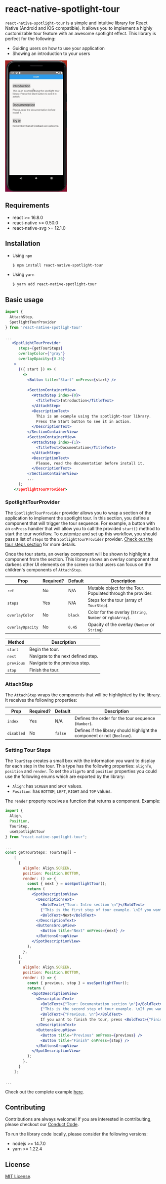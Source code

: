 # react-native-spotlight-tour
`react-native-spotlight-tour` is a simple and intuitive library for React Native (Android and iOS 
compatible). It allows you to implement a highly customizable tour feature with an awesome 
spotlight effect. This library is perfect for the following:

- Guiding users on how to use your application
- Showing an introduction to your users

<img src="example.gif" alt="spotlight" width="200"/>

## Requirements
* react >= 16.8.0
* react-native >= 0.50.0
* react-native-svg >= 12.1.0

## Installation
* Using `npm`

    ```sh
    $ npm install react-native-spotlight-tour
    ```
* Using `yarn`

    ```sh
    $ yarn add react-native-spotlight-tour
    ```

## Basic usage

```jsx
import {
  AttachStep,
  SpotlightTourProvider
} from 'react-native-spotligh-tour'

...
   <SpotlightTourProvider
      steps={getTourSteps}
      overlayColor={"gray"}
      overlayOpacity={0.36}
    >
      {({ start }) => (
        <>
          <Button title="Start" onPress={start} />

          <SectionContainerView>
            <AttachStep index={0}>
              <TitleText>Introduction</TitleText>
            </AttachStep>
            <DescriptionText>
              This is an example using the spotlight-tour library.
              Press the Start button to see it in action.
            </DescriptionText>
          </SectionContainerView>
          <SectionContainerView>
            <AttachStep index={1}>
              <TitleText>Documentation</TitleText>
            </AttachStep>
            <DescriptionText>
              Please, read the documentation before install it.
            </DescriptionText>
          </SectionContainerView>
          ...
      );
    </SpotlightTourProvider>
```

### SpotlightTourProvider

The `SpotlightTourProvider` provider allows you to wrap a section of the application to implement 
the spotlight tour. In this section, you define a component that will trigger the tour sequence. 
For example, a button with an `onPress` handler that will allow you to call the provided `start()` 
method to start the tour workflow. To customize and set up this workflow, you should pass a list 
of `steps` to the `SpotlightTourProvider` provider. 
[Check out the tour steps section](#setting-tour-steps) for more details.

Once the tour starts, an overlay component will be shown to highlight a component from the section.
This library shows an overlay component that darkens other UI elements on the screen so that users 
can focus on the children's components of `AttachStep`.


| Prop | Required? | Default | Description |
| ---- | --------- | ------- | ----------- |
|`ref`| No | N/A | Mutable object for the Tour. Populated through the provider.|
|`steps`| Yes | N/A | Steps for the tour (array of `TourStep`).|
|`overlayColor`| No | `black` | Color for the overlay (`String`, `Number` or `rgbaArray`).|
|`overlayOpacity`| No | `0.45` | Opacity of the overlay (`Number` or `String`) |


|Method| Description |
| ------ | ------ |
|`start`| Begin the tour. |
|`next`| Navigate to the next defined step. |
|`previous`| Navigate to the previous step. |
|`stop`| Finish the tour. |

### AttachStep

The `AttachStep` wraps the components that will be highlighted by the library. It receives the 
following properties:

| Prop | Required? | Default | Description |
| -----| --------- |-------- | ----------- |
| `index` | Yes | N/A | Defines the order for the tour sequence (`Number`). |
| `disabled` | No | `false` | Defines if the library should highlight the component or not (`Boolean`). |


### Setting Tour Steps

The `TourStep` creates a small box with the information you want to display for each step in the tour. 
This type has the following properties: `alignTo`, `position` and `render`. To set the `alignTo` and 
`position` properties you could use the following enums which are exported by the library:
* `Align`: has `SCREEN` and `SPOT` values.
* `Position`: has `BOTTOM`, `LEFT`, `RIGHT` and `TOP` values.

The `render` property receives a function that returns a component. Example:

```jsx
import {
  Align,
  Position,
  TourStep,
  useSpotlightTour
} from "react-native-spotlight-tour";

...
const getTourSteps: TourStep[] =
    [
      {
        alignTo: Align.SCREEN,
        position: Position.BOTTOM,
        render: () => {
          const { next } = useSpotlightTour();
          return (
            <SpotDescriptionView>
              <DescriptionText>
                <BoldText>{"Tour: Intro section \n"}</BoldText>
                {"This is the first step of tour example. \nIf you want to go to the next step, please press"}
                <BoldText>Next</BoldText>
              </DescriptionText>
              <ButtonsGroupView>
                <Button title="Next" onPress={next} />
              </ButtonsGroupView>
            </SpotDescriptionView>
          );
        },
      },
      {
        alignTo: Align.SCREEN,
        position: Position.BOTTOM,
        render: () => {
          const { previous, stop } = useSpotlightTour();
          return (
            <SpotDescriptionView>
              <DescriptionText>
                <BoldText>{"Tour: Documentation section \n"}</BoldText>
                {"This is the second step of tour example. \nIf you want to go to the previous step, press"}
                <BoldText>{"Previous. \n"}</BoldText>
                If you want to finish the tour, press <BoldText>{"Finish. \n"}</BoldText>
              </DescriptionText>
              <ButtonsGroupView>
                <Button title="Previous" onPress={previous} />
                <Button title="Finish" onPress={stop} />
              </ButtonsGroupView>
            </SpotDescriptionView>
          );
        },
      }
    ];

...
```

Check out the complete example [here](example/).


## Contributing

Contributions are always welcome! If you are interested in contribuiting, please checkout our [Conduct Code](CODE_OF_CONDUCT.md).

To run the library code locally, please consider the following versions:
- nodejs >= 14.7.0
- yarn >= 1.22.4

## License

[MIT License](LICENSE).
